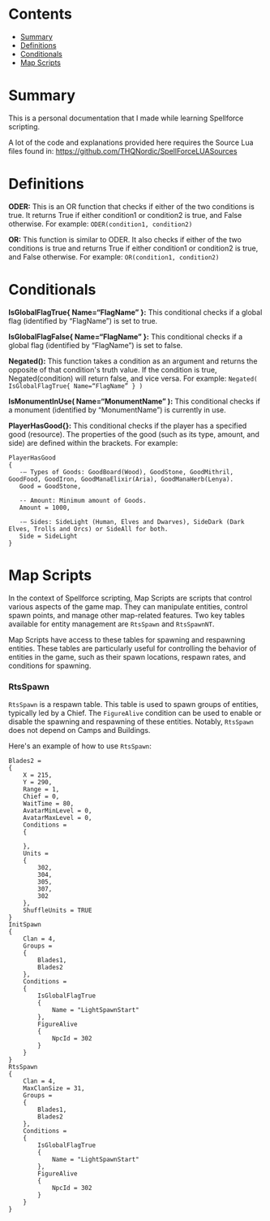 # Contents

- [Summary](#summary)
- [Definitions](#definitions)
- [Conditionals](#conditionals)
- [Map Scripts](#map-scripts)

# Summary
This is a personal documentation that I made while learning Spellforce scripting.

A lot of the code and explanations provided here requires the Source Lua files found in: https://github.com/THQNordic/SpellForceLUASources

# Definitions
**ODER:** This is an OR function that checks if either of the two conditions is true. It returns True if either condition1 or condition2 is true, and False otherwise. 
For example: `ODER(condition1, condition2)`

**OR:** This function is similar to ODER. It also checks if either of the two conditions is true and returns True if either condition1 or condition2 is true, and False otherwise.
For example: `OR(condition1, condition2)`



# Conditionals
**IsGlobalFlagTrue{ Name=“FlagName” }:** This conditional checks if a global flag (identified by “FlagName”) is set to true.

**IsGlobalFlagFalse{ Name=“FlagName” }:** This conditional checks if a global flag (identified by “FlagName”) is set to false.

**Negated():** This function takes a condition as an argument and returns the opposite of that condition's truth value. If the condition is true, Negated(condition) will return false, and vice versa. 
For example: `Negated( IsGlobalFlagTrue{ Name=“FlagName” } )`

**IsMonumentInUse( Name=“MonumentName” ):** This conditional checks if a monument (identified by “MonumentName”) is currently in use.

**PlayerHasGood{}:** This conditional checks if the player has a specified good (resource). The properties of the good (such as its type, amount, and side) are defined within the brackets.
For example:
```
PlayerHasGood
{
   -– Types of Goods: GoodBoard(Wood), GoodStone, GoodMithril, GoodFood, GoodIron, GoodManaElixir(Aria), GoodManaHerb(Lenya).
   Good = GoodStone,

   -- Amount: Minimum amount of Goods.
   Amount = 1000,

   -– Sides: SideLight (Human, Elves and Dwarves), SideDark (Dark Elves, Trolls and Orcs) or SideAll for both.
   Side = SideLight
}
```

# Map Scripts
In the context of Spellforce scripting, Map Scripts are scripts that control various aspects of the game map. They can manipulate entities, control spawn points, and manage other map-related features. Two key tables available for entity management are `RtsSpawn` and `RtsSpawnNT`.

Map Scripts have access to these tables for spawning and respawning entities. These tables are particularly useful for controlling the behavior of entities in the game, such as their spawn locations, respawn rates, and conditions for spawning.
### RtsSpawn
`RtsSpawn` is a respawn table. This table is used to spawn groups of entities, typically led by a Chief. The `FigureAlive` condition can be used to enable or disable the spawning and respawning of these entities. Notably, `RtsSpawn` does not depend on Camps and Buildings.

Here's an example of how to use `RtsSpawn`:
```
Blades2 = 
{
    X = 215,
    Y = 290,
    Range = 1,
    Chief = 0,
    WaitTime = 80,
    AvatarMinLevel = 0,
    AvatarMaxLevel = 0,
    Conditions = 
    {
        
    },
    Units = 
    {
        302,
        304,
        305,
        307,
        302 
    },
    ShuffleUnits = TRUE 
}
InitSpawn
{
    Clan = 4,
    Groups = 
    {
        Blades1,
        Blades2 
    },
    Conditions = 
    {
        IsGlobalFlagTrue
        {
            Name = "LightSpawnStart"
        },
        FigureAlive
        {
            NpcId = 302
        } 
    } 
}
RtsSpawn
{
    Clan = 4,
    MaxClanSize = 31,
    Groups = 
    {
        Blades1,
        Blades2 
    },
    Conditions = 
    {
        IsGlobalFlagTrue
        {
            Name = "LightSpawnStart"
        },
        FigureAlive
        {
            NpcId = 302
        } 
    } 
}
```
